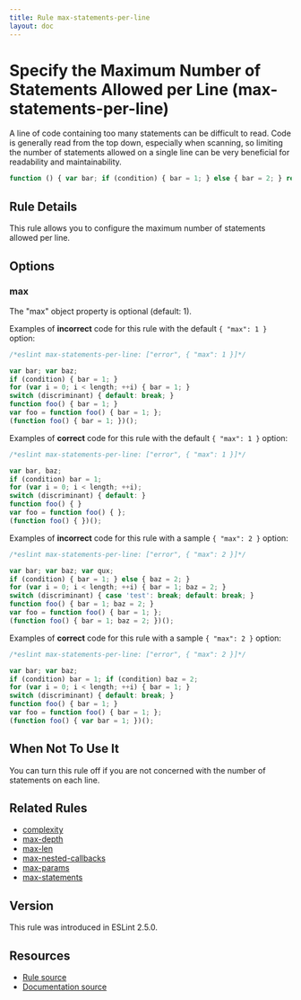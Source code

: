 ```yaml
---
title: Rule max-statements-per-line
layout: doc
---
```

<!-- Note: No pull requests accepted for this file. See README.md in the root directory for details. -->

# Specify the Maximum Number of Statements Allowed per Line (max-statements-per-line)

A line of code containing too many statements can be difficult to read. Code is generally read from the top down, especially when scanning, so limiting the number of statements allowed on a single line can be very beneficial for readability and maintainability.

```js
function () { var bar; if (condition) { bar = 1; } else { bar = 2; } return true; } // too many statements
```

## Rule Details

This rule allows you to configure the maximum number of statements allowed per line.

## Options

### max

The "max" object property is optional (default: 1).

Examples of **incorrect** code for this rule with the default `{ "max": 1 }` option:

```js
/*eslint max-statements-per-line: ["error", { "max": 1 }]*/

var bar; var baz;
if (condition) { bar = 1; }
for (var i = 0; i < length; ++i) { bar = 1; }
switch (discriminant) { default: break; }
function foo() { bar = 1; }
var foo = function foo() { bar = 1; };
(function foo() { bar = 1; })();
```

Examples of **correct** code for this rule with the default `{ "max": 1 }` option:

```js
/*eslint max-statements-per-line: ["error", { "max": 1 }]*/

var bar, baz;
if (condition) bar = 1;
for (var i = 0; i < length; ++i);
switch (discriminant) { default: }
function foo() { }
var foo = function foo() { };
(function foo() { })();
```

Examples of **incorrect** code for this rule with a sample `{ "max": 2 }` option:

```js
/*eslint max-statements-per-line: ["error", { "max": 2 }]*/

var bar; var baz; var qux;
if (condition) { bar = 1; } else { baz = 2; }
for (var i = 0; i < length; ++i) { bar = 1; baz = 2; }
switch (discriminant) { case 'test': break; default: break; }
function foo() { bar = 1; baz = 2; }
var foo = function foo() { bar = 1; };
(function foo() { bar = 1; baz = 2; })();
```

Examples of **correct** code for this rule with a sample `{ "max": 2 }` option:

```js
/*eslint max-statements-per-line: ["error", { "max": 2 }]*/

var bar; var baz;
if (condition) bar = 1; if (condition) baz = 2;
for (var i = 0; i < length; ++i) { bar = 1; }
switch (discriminant) { default: break; }
function foo() { bar = 1; }
var foo = function foo() { bar = 1; };
(function foo() { var bar = 1; })();
```

## When Not To Use It

You can turn this rule off if you are not concerned with the number of statements on each line.

## Related Rules

* [complexity](complexity)
* [max-depth](max-depth)
* [max-len](max-len)
* [max-nested-callbacks](max-nested-callbacks)
* [max-params](max-params)
* [max-statements](max-statements)

## Version

This rule was introduced in ESLint 2.5.0.

## Resources

* [Rule source](https://github.com/eslint/eslint/tree/master/lib/rules/max-statements-per-line.js)
* [Documentation source](https://github.com/eslint/eslint/tree/master/docs/rules/max-statements-per-line.md)
